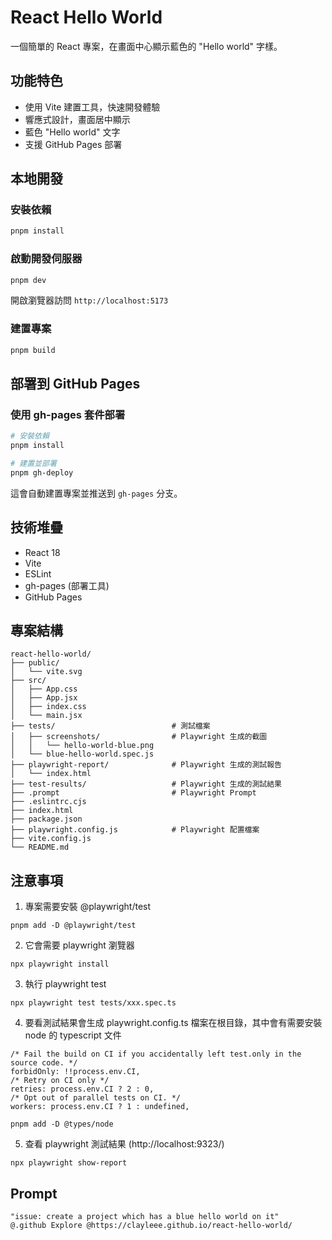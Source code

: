 # React Hello World

一個簡單的 React 專案，在畫面中心顯示藍色的 "Hello world" 字樣。

## 功能特色

- 使用 Vite 建置工具，快速開發體驗
- 響應式設計，畫面居中顯示
- 藍色 "Hello world" 文字
- 支援 GitHub Pages 部署

## 本地開發

### 安裝依賴

```bash
pnpm install
```

### 啟動開發伺服器

```bash
pnpm dev
```

開啟瀏覽器訪問 `http://localhost:5173`

### 建置專案

```bash
pnpm build
```

## 部署到 GitHub Pages

### 使用 gh-pages 套件部署

```bash
# 安裝依賴
pnpm install

# 建置並部署
pnpm gh-deploy
```

這會自動建置專案並推送到 `gh-pages` 分支。

## 技術堆疊

- React 18
- Vite
- ESLint
- gh-pages (部署工具)
- GitHub Pages

## 專案結構

```
react-hello-world/
├── public/
│   └── vite.svg
├── src/
│   ├── App.css
│   ├── App.jsx
│   ├── index.css
│   └── main.jsx
├── tests/                          # 測試檔案
│   ├── screenshots/                # Playwright 生成的截圖
│   │   └── hello-world-blue.png
│   └── blue-hello-world.spec.js
├── playwright-report/              # Playwright 生成的測試報告
│   └── index.html
├── test-results/                   # Playwright 生成的測試結果
├── .prompt                         # Playwright Prompt
├── .eslintrc.cjs
├── index.html
├── package.json
├── playwright.config.js            # Playwright 配置檔案
├── vite.config.js
└── README.md
```

## 注意事項
1. 專案需要安裝 @playwright/test
```
pnpm add -D @playwright/test
```

2. 它會需要 playwright 瀏覽器
```
npx playwright install
```

3. 執行 playwright test
```
npx playwright test tests/xxx.spec.ts
```

4. 要看測試結果會生成 playwright.config.ts 檔案在根目錄，其中會有需要安裝 node 的 typescript 文件
```
/* Fail the build on CI if you accidentally left test.only in the source code. */
forbidOnly: !!process.env.CI,
/* Retry on CI only */
retries: process.env.CI ? 2 : 0,
/* Opt out of parallel tests on CI. */
workers: process.env.CI ? 1 : undefined,
```

```
pnpm add -D @types/node
```

5. 查看 playwright 測試結果 (http://localhost:9323/)
```
npx playwright show-report
```

## Prompt

```
"issue: create a project which has a blue hello world on it"
@.github Explore @https://clayleee.github.io/react-hello-world/
```
